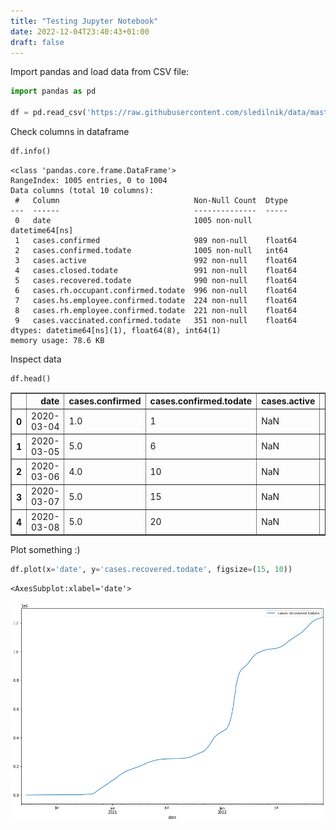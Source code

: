 ```yaml
---
title: "Testing Jupyter Notebook"
date: 2022-12-04T23:40:43+01:00
draft: false
---
```


Import pandas and load data from CSV file:


```python
import pandas as pd

df = pd.read_csv('https://raw.githubusercontent.com/sledilnik/data/master/csv/cases.csv', parse_dates=['date'])
```

Check columns in dataframe


```python
df.info()
```

    <class 'pandas.core.frame.DataFrame'>
    RangeIndex: 1005 entries, 0 to 1004
    Data columns (total 10 columns):
     #   Column                              Non-Null Count  Dtype         
    ---  ------                              --------------  -----         
     0   date                                1005 non-null   datetime64[ns]
     1   cases.confirmed                     989 non-null    float64       
     2   cases.confirmed.todate              1005 non-null   int64         
     3   cases.active                        992 non-null    float64       
     4   cases.closed.todate                 991 non-null    float64       
     5   cases.recovered.todate              990 non-null    float64       
     6   cases.rh.occupant.confirmed.todate  996 non-null    float64       
     7   cases.hs.employee.confirmed.todate  224 non-null    float64       
     8   cases.rh.employee.confirmed.todate  221 non-null    float64       
     9   cases.vaccinated.confirmed.todate   351 non-null    float64       
    dtypes: datetime64[ns](1), float64(8), int64(1)
    memory usage: 78.6 KB


Inspect data


```python
df.head()
```




<div>
<style scoped>
    .dataframe tbody tr th:only-of-type {
        vertical-align: middle;
    }

    .dataframe tbody tr th {
        vertical-align: top;
    }

    .dataframe thead th {
        text-align: right;
    }
</style>
<table border="1" class="dataframe">
  <thead>
    <tr style="text-align: right;">
      <th></th>
      <th>date</th>
      <th>cases.confirmed</th>
      <th>cases.confirmed.todate</th>
      <th>cases.active</th>
      <th>cases.closed.todate</th>
      <th>cases.recovered.todate</th>
      <th>cases.rh.occupant.confirmed.todate</th>
      <th>cases.hs.employee.confirmed.todate</th>
      <th>cases.rh.employee.confirmed.todate</th>
      <th>cases.vaccinated.confirmed.todate</th>
    </tr>
  </thead>
  <tbody>
    <tr>
      <th>0</th>
      <td>2020-03-04</td>
      <td>1.0</td>
      <td>1</td>
      <td>NaN</td>
      <td>NaN</td>
      <td>NaN</td>
      <td>NaN</td>
      <td>NaN</td>
      <td>NaN</td>
      <td>NaN</td>
    </tr>
    <tr>
      <th>1</th>
      <td>2020-03-05</td>
      <td>5.0</td>
      <td>6</td>
      <td>NaN</td>
      <td>NaN</td>
      <td>NaN</td>
      <td>NaN</td>
      <td>1.0</td>
      <td>NaN</td>
      <td>NaN</td>
    </tr>
    <tr>
      <th>2</th>
      <td>2020-03-06</td>
      <td>4.0</td>
      <td>10</td>
      <td>NaN</td>
      <td>NaN</td>
      <td>NaN</td>
      <td>NaN</td>
      <td>3.0</td>
      <td>NaN</td>
      <td>NaN</td>
    </tr>
    <tr>
      <th>3</th>
      <td>2020-03-07</td>
      <td>5.0</td>
      <td>15</td>
      <td>NaN</td>
      <td>NaN</td>
      <td>NaN</td>
      <td>NaN</td>
      <td>3.0</td>
      <td>NaN</td>
      <td>NaN</td>
    </tr>
    <tr>
      <th>4</th>
      <td>2020-03-08</td>
      <td>5.0</td>
      <td>20</td>
      <td>NaN</td>
      <td>NaN</td>
      <td>NaN</td>
      <td>NaN</td>
      <td>5.0</td>
      <td>1.0</td>
      <td>NaN</td>
    </tr>
  </tbody>
</table>
</div>



Plot something :)


```python
df.plot(x='date', y='cases.recovered.todate', figsize=(15, 10))
```




    <AxesSubplot:xlabel='date'>




    
![png](index_files/index_8_1.png)
    

